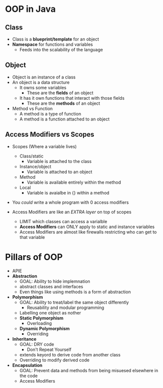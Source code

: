 # OOP in Java 

## Class
- Class is a **blueprint/template** for an object
- **Namespace** for functions and variables
  - Feeds into the scalability of the language

## Object
- Object is an instance of a class
- An object is a data structure
  - It owns some variables
    - These are the **fields** of an object
  - It has it own functions that interact with those fields
    - These are the **methods** of an object
- Method vs Function
  - A method is a type of function
  - A method is a function attached to an object

## Access Modifiers vs Scopes
- Scopes (Where a variable lives)
  - Class/static 
    - Variable is attached to the class
  - Instance/object
    - Variable is attached to an object
  - Method
    - Variable is available entirely within the method
  - Local
    - Variable is avaialbe in {} within a method
- You *could* write a whole program with 0 access modifiers

- Access Modifiers are like an *EXTRA layer* on top of scopes
  - LIMIT which classes can access a varialble
  - **Access Modifiers** can ONLY apply to static and instance variables
  - Access Modifiers are almost like firewalls restricting who can get to that variable

# Pillars of OOP
- APIE
- **Abstraction**
  - GOAL: Ability to hide implemnation
  -  abstract classes and interfaces
  -  Even things like using methods is a form of abstraction
- **Polymorphism**
  - GOAL: Ability to treat/label the same object differently
    - Reusability and modular programming
  - Labelling one object as nother
  - **Static Polymorphism**
    - Overloading
  - **Dynamic Polymorphism**
    - Overriding
- **Inheritance**
  - GOAL: DRY code
    - Don't Repeat Yourself
  - extends keyord to derive code from another class
  - Overriding to modify derived code
- **Encapsulation**
  - GOAL: Prevent data and methods from being misuesed elsewhere in the code
  -  Access Modifiers
